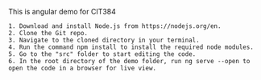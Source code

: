 This is angular demo for CIT384

    1. Download and install Node.js from https://nodejs.org/en.
    2. Clone the Git repo.
    3. Navigate to the cloned directory in your terminal.
    4. Run the command npm install to install the required node modules.
    5. Go to the "src" folder to start editing the code.
    6. In the root directory of the demo folder, run ng serve --open to open the code in a browser for live view.
